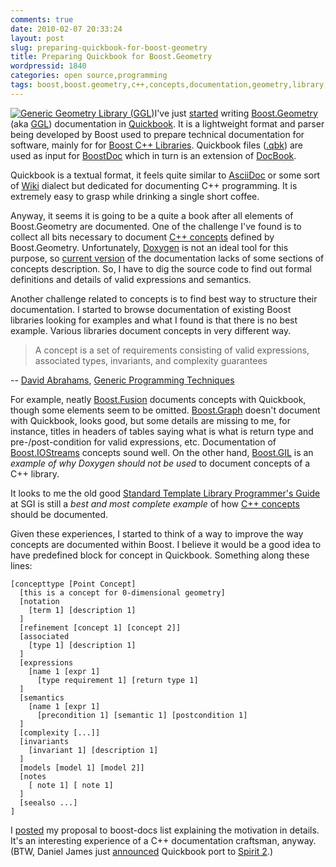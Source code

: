 ```yaml
---
comments: true
date: 2010-02-07 20:33:24
layout: post
slug: preparing-quickbook-for-boost-geometry
title: Preparing Quickbook for Boost.Geometry
wordpressid: 1840
categories: open source,programming
tags: boost,boost.geometry,c++,concepts,documentation,geometry,library,manual,programming,project,quickbook,reference
---
```


[![Generic Geometry Library (GGL)](/images/logos/ggl-logo.png)](http://trac.osgeo.org/ggl/)I've just [started](http://lists.osgeo.org/pipermail/ggl/2010-February/000592.html) writing [Boost.Geometry](http://thread.gmane.org/gmane.comp.lib.boost.devel/197108) (aka [GGL](http://trac.osgeo.org/ggl/)) documentation in [Quickbook](http://www.boost.org/doc/tools/quickbook/index.html). It is a lightweight format and parser being developed by Boost used to prepare technical documentation for software, mainly for for [Boost C++ Libraries](http://www.boost.org). Quickbook files ([.qbk](http://www.boost.org/doc/libs/1_42_0/tools/quickbook/doc/quickbook.qbk)) are used as input for [BoostDoc](http://www.boost.org/doc/html/boostbook.html) which in turn is an extension of [DocBook](http://www.docbook.org/).





Quickbook is a textual format, it feels quite similar to [AsciiDoc](http://en.wikipedia.org/wiki/AsciiDoc) or some sort of [Wiki](http://en.wikipedia.org/wiki/Wiki) dialect but dedicated for documenting C++ programming. It is extremely easy to grasp while drinking a single short coffee.





Anyway, it seems it is going to be a quite a book after all elements of Boost.Geometry are documented. One of the challenge I've found is to collect all bits necessary to document [C++ concepts](http://www.devx.com/SpecialReports/Article/38864) defined by Boost.Geometry. Unfortunately, [Doxygen](http://www.doxygen.org) is not an ideal tool for this purpose, so [current version](http://geometrylibrary.geodan.nl/) of the documentation lacks of some sections of concepts description. So, I have to dig the source code to find out formal definitions and details of valid expressions and semantics.





Another challenge related to concepts is to find best way to structure their documentation. I started to browse documentation of existing Boost libraries looking for examples and what I found is that there is no best example. Various libraries document concepts in very different way.





> A concept is a set of requirements consisting of valid expressions, associated types, invariants, and complexity guarantees




-- [David Abrahams](http://en.wikipedia.org/wiki/David_Abrahams_%28computer_programmer%29), [Generic Programming Techniques](http://www.boost.org/community/generic_programming.html)





For example, neatly [Boost.Fusion](http://www.boost.org/doc/libs/1_42_0/libs/fusion/doc/html/fusion/iterator/concepts/forward_iterator.html) documents concepts with Quickbook, though some elements seem to be omitted. [Boost.Graph](http://www.boost.org/doc/libs/1_42_0/libs/graph/doc/IncidenceGraph.html) doesn't document with Quickbook, looks good, but some details are missing to me, for instance, titles in headers of tables saying what is what is return type and pre-/post-condition for valid expressions, etc. Documentation of [Boost.IOStreams](http://www.boost.org/doc/libs/1_42_0/libs/iostreams/doc/concepts/source.html) concepts sound well. On the other hand, [Boost.GIL](http://www.boost.org/doc/libs/1_42_0/libs/gil/doc/html/g_i_l_0212.html) is an _example of why Doxygen should not be used_ to document concepts of a C++ library.





It looks to me the old good [Standard Template Library Programmer's Guide](http://www.sgi.com/tech/stl/) at SGI is still a _best and most complete example_ of how [C++ concepts](http://www2.research.att.com/~bs/C++0xFAQ.html#std-thread) should be documented.





Given these experiences, I started to think of a way to improve the way concepts are documented within Boost. I believe it would be a good idea to have predefined block for concept in Quickbook. Something along these lines:




    
    [concepttype [Point Concept]
      [this is a concept for 0-dimensional geometry]
      [notation
        [term 1] [description 1]
      ]
      [refinement [concept 1] [concept 2]]
      [associated
        [type 1] [description 1]
      ]
      [expressions
        [name 1 [expr 1]
          [type requirement 1] [return type 1]
      ]
      [semantics
        [name 1 [expr 1]
          [precondition 1] [semantic 1] [postcondition 1]
      ]
      [complexity [...]]
      [invariants
        [invariant 1] [description 1]
      ]
      [models [model 1] [model 2]]
      [notes
        [ note 1] [ note 1]
      ]
      [seealso ...]
    ]





I [posted](http://lists.boost.org/MailArchives/boost-docs/2010/02/3976.php) my proposal to boost-docs list explaining the motivation in details. It's an interesting experience of a C++ documentation craftsman, anyway. (BTW, Daniel James just [announced](http://lists.boost.org/MailArchives/boost-docs/2010/02/3974.php) Quickbook port to [Spirit 2](http://boost-spirit.com/).)
